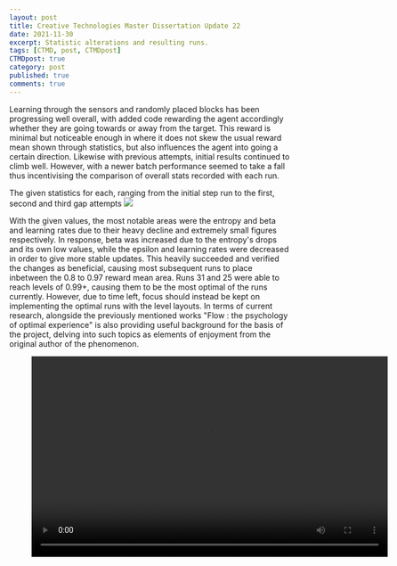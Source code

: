 ```yaml
---
layout: post
title: Creative Technologies Master Dissertation Update 22
date: 2021-11-30
excerpt: Statistic alterations and resulting runs. 
tags: [CTMD, post, CTMDpost]
CTMDpost: true
category: post
published: true
comments: true
---
```


Learning through the sensors and randomly placed blocks has been progressing well overall, with added code rewarding the agent accordingly whether they are going towards or away from the target. This reward is minimal but noticeable enough in where it does not skew the usual reward mean shown through statistics, but also influences the agent into going a certain direction. Likewise with previous attempts, initial results continued to climb well. However, with a newer batch performance seemed to take a fall thus incentivising the comparison of overall stats recorded with each run. 

The given statistics for each, ranging from the initial step run to the first, second and third gap attempts
<a href="https://i.imgur.com/OOodEkm.png"><img src="https://i.imgur.com/OOodEkm.png"></a>

With the given values, the most notable areas were the entropy and beta and learning rates due to their heavy decline and extremely small figures respectively. In response, beta was increased due to the entropy's drops and its own low values, while the epsilon and learning rates were decreased in order to give more stable updates. This heavily succeeded and verified the changes as beneficial, causing most subsequent runs to place inbetween the 0.8 to 0.97 reward mean area. Runs 31 and 25 were able to reach levels of 0.99+, causing them to be the most optimal of the runs currently. However, due to time left, focus should instead be kept on implementing the optimal runs with the level layouts. In terms of current research, alongside the previously mentioned works "Flow : the psychology of optimal experience" is also providing useful background for the basis of the project, delving into such topics as elements of enjoyment from the original author of the phenomenon.
<figure class="video_container">
  <video width="640" height="360" controls="true" allowfullscreen="true">
    <source src="https://zd2horton.github.io/assets/video/30th Nov Stats Change.mp4" type="video/mp4">
  </video>
</figure>